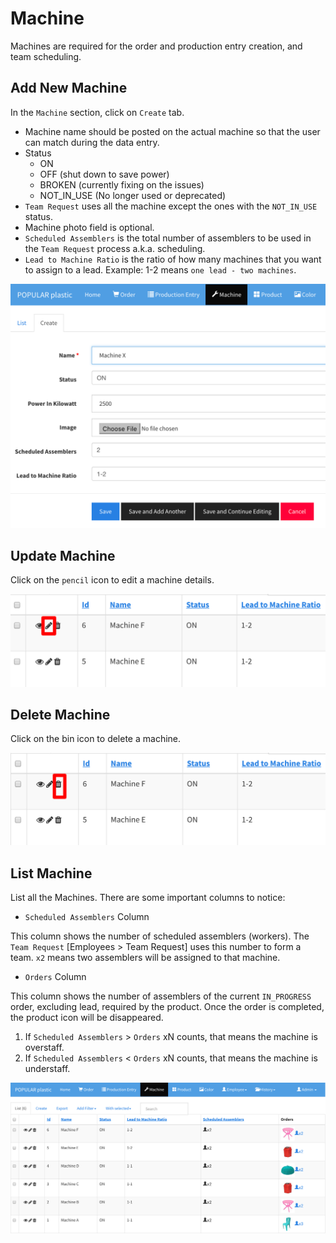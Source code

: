 # Machine

Machines are required for the order and production entry creation, and team scheduling.

## Add New Machine

In the `Machine` section, click on `Create` tab.

* Machine name should be posted on the actual machine so that the user can match during the data entry.
* Status
    * ON 
    * OFF (shut down to save power)
    * BROKEN (currently fixing on the issues)
    * NOT_IN_USE (No longer used or deprecated)
* `Team Request` uses all the machine except the ones with the `NOT_IN_USE` status.
* Machine photo field is optional.
* `Scheduled Assemblers` is the total number of assemblers to be used in the `Team Request` process a.k.a. scheduling.
* `Lead to Machine Ratio` is the ratio of how many machines that you want to assign to a lead. Example: 1-2 means `one lead - two machines`. 


![](img/new-machine.png)


## Update Machine

Click on the `pencil` icon to edit a machine details.

![](img/edit-machine.png)


## Delete Machine

Click on the bin icon to delete a machine.

![](img/delete-machine-bin.png)


## List Machine

List all the Machines. There are some important columns to notice:

* `Scheduled Assemblers` Column

This column shows the number of scheduled assemblers (workers). The `Team Request` [Employees > Team Request] uses this number to form a team. `x2` means two assemblers will be assigned to that machine.


* `Orders` Column

This column shows the number of assemblers of the current `IN_PROGRESS` order, excluding lead, required by the product. Once the order is completed, the product icon will be disappeared.

1. If `Scheduled Assemblers` > `Orders` xN counts, that means the machine is overstaff.
2. If `Scheduled Assemblers` < `Orders` xN counts, that means the machine is understaff.


![](img/list-machines.png)



